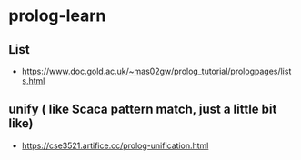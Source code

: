 # prolog-learn


## List
* https://www.doc.gold.ac.uk/~mas02gw/prolog_tutorial/prologpages/lists.html


## unify ( like Scaca pattern match, just a little bit like)
* https://cse3521.artifice.cc/prolog-unification.html

